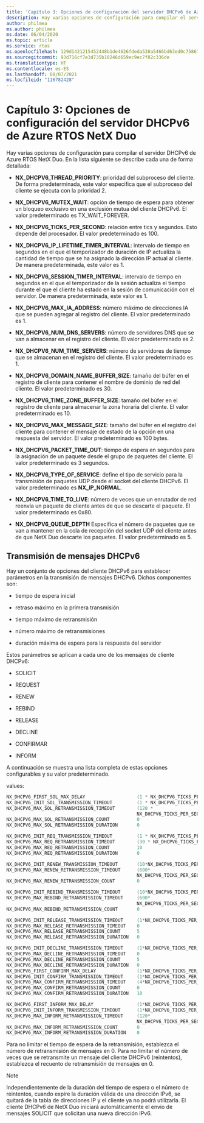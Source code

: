 ```yaml
---
title: 'Capítulo 3: Opciones de configuración del servidor DHCPv6 de Azure RTOS NetX Duo'
description: Hay varias opciones de configuración para compilar el servidor DHCPv6 de Azure RTOS NetX Duo.
author: philmea
ms.author: philmea
ms.date: 06/04/2020
ms.topic: article
ms.service: rtos
ms.openlocfilehash: 129d1421215452448b1de4626fdeda530a5466bd63ed0c758676c3ad60f9d6fb
ms.sourcegitcommit: 93d716cf7e3d735b18246d659ec9ec7f82c336de
ms.translationtype: HT
ms.contentlocale: es-ES
ms.lasthandoff: 08/07/2021
ms.locfileid: "116782428"
---
```

# <a name="chapter-3---azure-rtos-netx-duo-dhcpv6-configuration-options"></a>Capítulo 3: Opciones de configuración del servidor DHCPv6 de Azure RTOS NetX Duo

Hay varias opciones de configuración para compilar el servidor DHCPv6 de Azure RTOS NetX Duo. En la lista siguiente se describe cada una de forma detallada:  
  
  
- **NX_DHCPV6_THREAD_PRIORITY**: prioridad del subproceso del cliente. De forma predeterminada, este valor especifica que el subproceso del cliente se ejecuta con la prioridad 2.

- **NX_DHCPV6_MUTEX_WAIT**: opción de tiempo de espera para obtener un bloqueo exclusivo en una exclusión mutua del cliente DHCPv6. El valor predeterminado es TX_WAIT_FOREVER.

- **NX_DHCPV6_TICKS_PER_SECOND**: relación entre tics y segundos. Esto depende del procesador. El valor predeterminado es 100.

- **NX_DHCPV6_IP_LIFETIME_TIMER_INTERVAL**: intervalo de tiempo en segundos en el que el temporizador de duración de IP actualiza la cantidad de tiempo que se ha asignado la dirección IP actual al cliente. De manera predeterminada, este valor es 1.

- **NX_DHCPV6_SESSION_TIMER_INTERVAL**: intervalo de tiempo en segundos en el que el temporizador de la sesión actualiza el tiempo durante el que el cliente ha estado en la sesión de comunicación con el servidor. De manera predeterminada, este valor es 1.

- **NX_DHCPV6_MAX_IA_ADDRESS**: número máximo de direcciones IA que se pueden agregar al registro del cliente. El valor predeterminado es 1. 

- **NX_DHCPV6_NUM_DNS_SERVERS**: número de servidores DNS que se van a almacenar en el registro del cliente. El valor predeterminado es 2.

- **NX_DHCPV6_NUM_TIME_SERVERS**: número de servidores de tiempo que se almacenan en el registro del cliente. El valor predeterminado es 1.

- **NX_DHCPV6_DOMAIN_NAME_BUFFER_SIZE**: tamaño del búfer en el registro de cliente para contener el nombre de dominio de red del cliente. El valor predeterminado es 30.

- **NX_DHCPV6_TIME_ZONE_BUFFER_SIZE**: tamaño del búfer en el registro de cliente para almacenar la zona horaria del cliente. El valor predeterminado es 10.

- **NX_DHCPV6_MAX_MESSAGE_SIZE**: tamaño del búfer en el registro del cliente para contener el mensaje de estado de la opción en una respuesta del servidor. El valor predeterminado es 100 bytes.

- **NX_DHCPV6_PACKET_TIME_OUT**: tiempo de espera en segundos para la asignación de un paquete desde el grupo de paquetes del cliente. El valor predeterminado es 3 segundos.

- **NX_DHCPV6_TYPE_OF_SERVICE**: define el tipo de servicio para la transmisión de paquetes UDP desde el socket del cliente DHCPv6. El valor predeterminado es **NX_IP_NORMAL**.

- **NX_DHCPV6_TIME_TO_LIVE**: número de veces que un enrutador de red reenvía un paquete de cliente antes de que se descarte el paquete. El valor predeterminado es 0x80.

- **NX_DHCPV6_QUEUE_DEPTH** Especifica el número de paquetes que se van a mantener en la cola de recepción del socket UDP del cliente antes de que NetX Duo descarte los paquetes. El valor predeterminado es 5.

## <a name="dhcpv6-message-transmission"></a>Transmisión de mensajes DHCPv6

Hay un conjunto de opciones del cliente DHCPv6 para establecer parámetros en la transmisión de mensajes DHCPv6. Dichos componentes son: 

  - tiempo de espera inicial

  - retraso máximo en la primera transmisión

  - tiempo máximo de retransmisión 

  - número máximo de retransmisiones 

  - duración máxima de espera para la respuesta del servidor

Estos parámetros se aplican a cada uno de los mensajes de cliente DHCPv6:

- SOLICIT

- REQUEST

- RENEW

- REBIND

- RELEASE

- DECLINE

- CONFIRMAR

- INFORM

A continuación se muestra una lista completa de estas opciones configurables y su valor predeterminado. 

values:

```C
NX_DHCPV6_FIRST_SOL_MAX_DELAY                   (1 * NX_DHCPV6_TICKS_PER_SECOND) 
NX_DHCPV6_INIT_SOL_TRANSMISSION_TIMEOUT         (1 * NX_DHCPV6_TICKS_PER_SECOND) 
NX_DHCPV6_MAX_SOL_RETRANSMISSION_TIMEOUT        (120 *
                                                NX_DHCPV6_TICKS_PER_SECOND) 
NX_DHCPV6_MAX_SOL_RETRANSMISSION_COUNT          0
NX_DHCPV6_MAX_SOL_RETRANSMISSION_DURATION       0

NX_DHCPV6_INIT_REQ_TRANSMISSION_TIMEOUT         (1 * NX_DHCPV6_TICKS_PER_SECOND) 
NX_DHCPV6_MAX_REQ_RETRANSMISSION_TIMEOUT        (30 * NX_DHCPV6_TICKS_PER_SECOND) 
NX_DHCPV6_MAX_REQ_RETRANSMISSION_COUNT          10
NX_DHCPV6_MAX_REQ_RETRANSMISSION_DURATION       0

NX_DHCPV6_INIT_RENEW_TRANSMISSION_TIMEOUT       (10*NX_DHCPV6_TICKS_PER_SECOND)     
NX_DHCPV6_MAX_RENEW_RETRANSMISSION_TIMEOUT      (600*   
                                                NX_DHCPV6_TICKS_PER_SECOND)  
NX_DHCPV6_MAX_RENEW_RETRANSMISSION_COUNT        0

NX_DHCPV6_INIT_REBIND_TRANSMISSION_TIMEOUT      (10*NX_DHCPV6_TICKS_PER_SECOND)     
NX_DHCPV6_MAX_REBIND_RETRANSMISSION_TIMEOUT     (600*  
                                                NX_DHCPV6_TICKS_PER_SECOND)  
NX_DHCPV6_MAX_REBIND_RETRANSMISSION_COUNT       0 

NX_DHCPV6_INIT_RELEASE_TRANSMISSION_TIMEOUT     (1*NX_DHCPV6_TICKS_PER_SECOND)
NX_DHCPV6_MAX_RELEASE_RETRANSMISSION_TIMEOUT    0 
NX_DHCPV6_MAX_RELEASE_RETRANSMISSION_COUNT      5  
NX_DHCPV6_MAX_RELEASE_RETRANSMISSION_DURATION   0

NX_DHCPV6_INIT_DECLINE_TRANSMISSION_TIMEOUT     (1*NX_DHCPV6_TICKS_PER_SECOND)
NX_DHCPV6_MAX_DECLINE_RETRANSMISSION_TIMEOUT    0
NX_DHCPV6_MAX_DECLINE_RETRANSMISSION_COUNT      5  
NX_DHCPV6_MAX_DECLINE_RETRANSMISSION_DURATION   0
NX_DHCPV6_FIRST_CONFIRM_MAX_DELAY               (1*NX_DHCPV6_TICKS_PER_SECOND)
NX_DHCPV6_INIT_CONFIRM_TRANSMISSION_TIMEOUT     (1*NX_DHCPV6_TICKS_PER_SECOND)
NX_DHCPV6_MAX_CONFIRM_RETRANSMISSION_TIMEOUT    (4*NX_DHCPV6_TICKS_PER_SECOND)
NX_DHCPV6_MAX_CONFIRM_RETRANSMISSION_COUNT      0  
NX_DHCPV6_MAX_CONFIRM_RETRANSMISSION_DURATION   10

NX_DHCPV6_FIRST_INFORM_MAX_DELAY                (1*NX_DHCPV6_TICKS_PER_SECOND)
NX_DHCPV6_INIT_INFORM_TRANSMISSION_TIMEOUT      (1*NX_DHCPV6_TICKS_PER_SECOND)
NX_DHCPV6_MAX_INFORM_RETRANSMISSION_TIMEOUT     (120*   
                                                NX_DHCPV6_TICKS_PER_SECOND)
NX_DHCPV6_MAX_INFORM_RETRANSMISSION_COUNT       0 
NX_DHCPV6_MAX_INFORM_RETRANSMISSION_DURATION    0
```

Para no limitar el tiempo de espera de la retransmisión, establezca el número de retransmisión de mensajes en 0. Para no limitar el número de veces que se retransmite un mensaje del cliente DHCPv6 (reintentos), establezca el recuento de retransmisión de mensajes en 0.

> [!NOTE]
> Independientemente de la duración del tiempo de espera o el número de reintentos, cuando expire la duración válida de una dirección IPv6, se quitará de la tabla de direcciones IP y el cliente ya no podrá utilizarla. El cliente DHCPv6 de NetX Duo iniciará automáticamente el envío de mensajes SOLICIT que solicitan una nueva dirección IPv6.